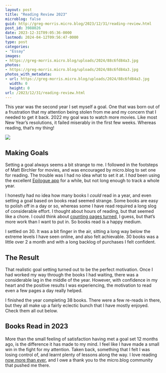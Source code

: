 ```yaml
---
layout: post
title: "Reading Review 2023"
microblog: false
guid: http://greg-morris.micro.blog/2023/12/31/reading-review.html
post_id: 3988026
date: 2023-12-31T09:05:36-0000
lastmod: 2024-04-12T09:56:47-0000
type: post
categories:
- "Essay"
images:
- https://greg-morris.micro.blog/uploads/2024/88c6fd84a3.jpg
photos:
- https://greg-morris.micro.blog/uploads/2024/88c6fd84a3.jpg
photos_with_metadata:
- url: https://greg-morris.micro.blog/uploads/2024/88c6fd84a3.jpg
  width: 0
  height: 0
url: /2023/12/31/reading-review.html
---
```

This year was the second year I set myself a goal. One that was born out of a frustration that my attention being stolen from me and my concern that I needed to get it back. 2022 my goal was to watch more movies. Like most New Year’s resolutions, it failed miserably in the first few weeks. Whereas reading, that’s my thing!

![](https://greg-morris.micro.blog/uploads/2024/88c6fd84a3.jpg)

## Making Goals
Setting a goal always seems a bit strange to me. I followed in the footsteps of Matt Birchler for movies, and was encouraged by micro.blog to set one for reading. The trouble was I had no idea what to set it at. I *had* been using the excellent [Epilogue app](https://epilogue.micro.blog/) for a while, but not long enough to track a whole year.

I honestly had no idea how many books I *could* read in a year, and even setting a goal based on books read seemed strange. Some books are easy to polish off in a day or so, whereas some I have read required a long slog of considerable effort. I thought about hours of reading, but that seemed like a chore. I could think about [counting pages turned,](https://tiramisu.bearblog.dev/2023-books/) I guess, but that’s more work than I want to put in. So books read is a happy medium.

I settled on 30. It was a bit finger in the air, sitting a long way below the extreme levels I have seen online, and also felt achievable. 30 books was a little over 2 a month and with a long backlog of purchases I felt confident. 

## The Result
That realistic goal setting turned out to be the perfect motivation. Once I had worked my way through the books I had waiting, there was a considerable lag in the middle of the year. However, with confidence in my heart and the positive results I was experiencing, the motivation to read even a few pages a day really helped.

I finished the year completing 38 books. There were a few re-reads in there, but they all make up a fairly eclectic bunch that I have mostly enjoyed. Check them all out below. 

<div class="callout" style="margin:20px 0px; border: 1px solid var(--main-color); border-radius: 11px;">
<h2>Books Read in 2023</h2></a>
</div>

More than the small feeling of satisfaction having met a goal set 12 months ago, is the difference it has made to my mind. I feel like I have made a small win in the fight for my attention. Taken back, something that I felt I was losing control of, and learnt plenty of lessons along the way. I love reading [now more than ever](/2023/12/14/the-joy-of.html), and I owe a thank you to the micro.blog community that pushed me there.
